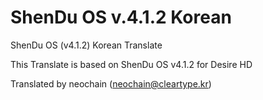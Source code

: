 ShenDu OS v.4.1.2 Korean
=============

ShenDu OS (v4.1.2) Korean Translate

This Translate is based on ShenDu OS v4.1.2 for Desire HD

Translated by neochain (neochain@cleartype.kr)